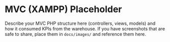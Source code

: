 # MVC (XAMPP) Placeholder

Describe your MVC PHP structure here (controllers, views, models) and how it consumed KPIs
from the warehouse. If you have screenshots that are safe to share, place them in `docs/images/`
and reference them here.
